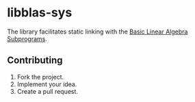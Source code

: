 # libblas-sys

The library facilitates static linking with the [Basic Linear Algebra
Subprograms][1].

## Contributing

1. Fork the project.
2. Implement your idea.
3. Create a pull request.

[1]: http://www.netlib.org/blas/
